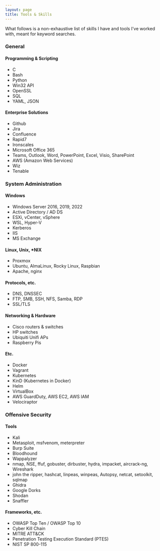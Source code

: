 ```yaml
---
layout: page
title: Tools & Skills
---
```


What follows is a non-exhaustive list of skills I have and tools I've worked with, meant for keyword searches.

### General

#### Programming & Scripting

- C
- Bash
- Python
- Win32 API
- OpenSSL
- SQL
- YAML, JSON

#### Enterprise Solutions

- Github
- Jira
- Confluence
- Rapid7
- Ironscales
- Microsoft Office 365
- Teams, Outlook, Word, PowerPoint, Excel, Visio, SharePoint
- AWS (Amazon Web Services)
- Wiz
- Tenable

### System Administration

#### Windows

- Windows Server 2016, 2019, 2022
- Active Directory / AD DS
- ESXi, vCenter, vSphere
- WSL, Hyper-V
- Kerberos
- IIS
- MS Exchange

#### Linux, Unix, *NIX

- Proxmox
- Ubuntu, AlmaLinux, Rocky Linux, Raspbian
- Apache, nginx

#### Protocols, etc.

- DNS, DNSSEC
- FTP, SMB, SSH, NFS, Samba, RDP
- SSL/TLS

#### Networking & Hardware

- Cisco routers & switches
- HP switches
- Ubiquiti Unifi APs
- Raspberry Pis

#### Etc.

- Docker
- Vagrant
- Kubernetes
- KinD (Kubernetes in Docker)
- Helm
- VirtualBox
- AWS GuardDuty, AWS EC2, AWS IAM
- Velociraptor

### Offensive Security

#### Tools

- Kali
- Metasploit, msfvenom, meterpreter
- Burp Suite
- Bloodhound
- Wappalyzer
- nmap, NSE, ffuf, gobuster, dirbuster, hydra, impacket, aircrack-ng, Wireshark
- john the ripper, hashcat, linpeas, winpeas, Autopsy, netcat, setoolkit, sqlmap
- Ghidra
- Google Dorks
- Shodan
- Snaffler

#### Frameworks, etc.

- OWASP Top Ten / OWASP Top 10
- Cyber Kill Chain
- MITRE ATT&CK
- Penetration Testing Execution Standard (PTES)
- NIST SP 800-115


